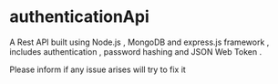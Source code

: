# authenticationApi
A Rest API built using Node.js , MongoDB and express.js framework , includes authentication , password hashing and JSON Web Token .


Please inform if any issue arises will try to fix it

